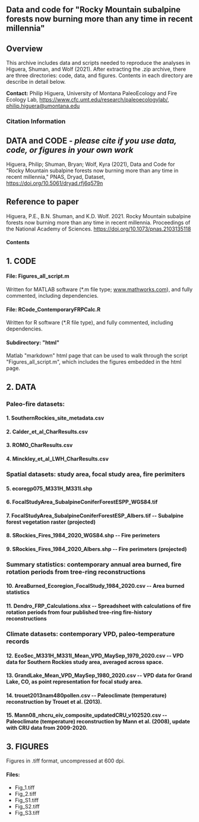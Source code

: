 ## Data and code for "Rocky Mountain subalpine forests now burning more than any time in recent millennia"

## Overview

This archive includes data and scripts needed to reproduce the analyses in Higuera, Shuman, and Wolf (2021). After extracting the .zip archive, there are three directories: code, data, and figures. Contents in each directory are describe in detail below.

**Contact:** Philip Higuera, University of Montana PaleoEcology and Fire Ecology Lab, https://www.cfc.umt.edu/research/paleoecologylab/, philip.higuera@umontana.edu

### Citation Information

## DATA and CODE - *please cite if you use data, code, or figures in your own work*
Higuera, Philip; Shuman, Bryan; Wolf, Kyra (2021), Data and Code for "Rocky Mountain subalpine forests now burning more than any time in recent millennia," PNAS, Dryad, Dataset, https://doi.org/10.5061/dryad.rfj6q579n

## Reference to paper 
Higuera, P.E., B.N. Shuman, and K.D. Wolf. 2021. Rocky Mountain subalpine forests now burning more than any time in recent millennia. Proceedings of the National Academy of Sciences. https://doi.org/10.1073/pnas.2103135118

#### Contents

## 1. CODE

#### File: Figures_all_script.m
Written for MATLAB software (*.m file type; www.mathworks.com), and fully commented, including dependencies. 

#### File: RCode_ContemporaryFRPCalc.R
Written for R software (*.R file type), and fully commented, including dependencies. 

#### Subdirectory: "html"
Matlab "markdown" html page that can be used to walk through the script "Figures_all_script.m", which includes the figures embedded in the html page. 

## 2. DATA

###  Paleo-fire datasets:
####  1. SouthernRockies_site_metadata.csv
####  2. Calder_et_al_CharResults.csv
####  3. ROMO_CharResults.csv
####  4. Minckley_et_al_LWH_CharResults.csv
###  Spatial datasets: study area, focal study area, fire perimiters
####  5. ecoregp075_M331H_M331I.shp
####  6. FocalStudyArea_SubalpineConiferForestESPP_WGS84.tif
####  7. FocalStudyArea_SubalpineConiferForestESP_Albers.tif -- Subalpine forest vegetation raster (projected)
####  8. SRockies_Fires_1984_2020_WGS84.shp -- Fire perimeters
####  9. SRockies_Fires_1984_2020_Albers.shp -- Fire perimeters (projected)
###  Summary statistics: contemporary annual area burned, fire rotation periods from tree-ring reconstructions
####  10. AreaBurned_Ecoregion_FocalStudy_1984_2020.csv -- Area burned statistics 
####  11. Dendro_FRP_Calculations.xlsx -- Spreadsheet with calculations of fire rotation periods from four published tree-ring fire-history reconstructions 
###  Climate datasets: contemporary VPD, paleo-temperature records
####  12. EcoSec_M331H_M331I_Mean_VPD_MaySep_1979_2020.csv -- VPD data for Southern Rockies study area, averaged across space. 
####  13. GrandLake_Mean_VPD_MaySep_1980_2020.csv -- VPD data for Grand Lake, CO, as point representation for focal study area. 
####  14. trouet2013nam480pollen.csv -- Paleoclimate (temperature) reconstruction by Trouet et al. (2013).
####  15. Mann08_nhcru_eiv_composite_updatedCRU_v102520.csv -- Paleoclimate (temperature) reconstruction by Mann et al. (2008), update with CRU data from 2009-2020. 


## 3. FIGURES

Figures in .tiff format, uncompressed at 600 dpi. 

#### Files:
* Fig_1.tiff
* Fig_2.tiff
* Fig_S1.tiff
* Fig_S2.tiff
* Fig_S3.tiff
